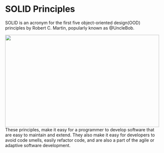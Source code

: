 # SOLID Principles
SOLID is an acronym for the first five object-oriented design(OOD) principles by Robert C. Martin, popularly known as @UncleBob.

<a href="url"><img src="https://miro.medium.com/max/909/1*yO6YGExWLJl5VOUL61xXvQ.jpeg" align="left" height="300" width="500"></a><br>

<!-- * Single responsibility principle: a class should have one, and only one, reason to change;
* Open-closed principle: it should be possible to extend the behavoir of a class without  modifying it;
* Liskov Substitution principle: subclasses should be substitutable for their superclasses;
* Interface segregation principle: many small, client-specific interfaces are better than one general purpose interface;
* Dependency inversion principle: depends on abstractions not concretions; -->

These principles, make it easy for a programmer to develop software that are easy to maintain and extend. They also make it easy for developers to avoid code smells, easily refactor code, and are also a part of the agile or adaptive software development.
